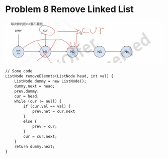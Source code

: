 # Problem 8 Remove Linked List

![](<../../.gitbook/assets/Screenshot 2023-08-21 at 1.30.55 AM.png>)

```
// Some code
ListNode removeElemnts(ListNode head, int val) {
    ListNode dummy = new ListNode();
    dummy.next = head;
    prev.dummy;
    cur = head;
    while (cur != null) {
        if (cur.val == val) {
            prev.net = cur.next
        }
        else {
            prev = cur;
        }
        cur = cur.next;
    }
    return dummy.next;
}
```
